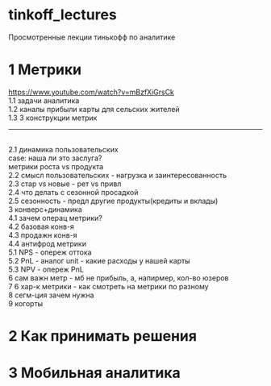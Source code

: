 # tinkoff_lectures
Просмотренные лекции тинькофф по аналитике

# 1 Метрики
https://www.youtube.com/watch?v=mBzfXiGrsCk
<br>1.1  задачи аналитика
<br>1.2  каналы прибыли карты для сельских жителей
<br>1.3  3 конструкции метрик
___
<br>2.1  динамика пользовательских
<br>case: наша ли это заслуга? 
<br>метрики роста vs продукта 
<br>2.2  смысл пользовательских - нагрузка и заинтересованность
<br>2.3  стар vs новые - рет vs привл
<br>2.4  что делать с сезонной просадкой
<br>2.5  сезонность - предл другие продукты(кредиты и вклады)
<br>3     конверс+динамика
<br>4.1  зачем операц метрики?
<br>4.2  базовая конв-я
<br>4.3  продажн конв-я
<br>4.4  антифрод метрики
<br>5.1  NPS - опереж оттока
<br>5.2  PnL - аналог unit - какие расходы у нашей карты 
<br>5.3  NPV - опереж PnL 
<br>6    сам важн метр - мб не прибыль, а, напирмер, кол-во юзеров
<br>7    6 хар-к метрики - как cмотреть на метрики по разному
<br>8    сегм-ция зачем нужна
<br>9    когорты

# 2 Как принимать решения

# 3 Мобильная аналитика
